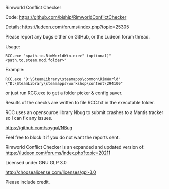 Rimworld Conflict Checker

Code: https://github.com/biship/RimworldConflictChecker

Details: https://ludeon.com/forums/index.php?topic=25305

Please report any bugs either on GitHub, or the Ludeon forum thread.

Usage:

	RCC.exe "<path.to.RimWorldWin.exe>" (optional)"<path.to.steam.mod.folder>"
	
Example:

	RCC.exe "D:\SteamLibrary\steamapps\common\RimWorld" \"D:\SteamLibrary\steamapps\workshop\content\294100"

or just run RCC.exe to get a folder picker & config saver.
					
Results of the checks are written to file RCC.txt in the executable folder.

RCC uses an opensource library Nbug to submit crashes to a Mantis tracker so I can fix any issues.

https://github.com/soygul/NBug

Feel free to block it if you do not want the reports sent.

Rimworld Conflict Checker is an expanded and updated version of: https://ludeon.com/forums/index.php?topic=20211

Licensed under GNU GLP 3.0

http://choosealicense.com/licenses/gpl-3.0

Please include credit.